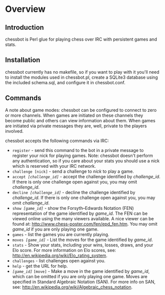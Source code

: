 # Overview

## Introduction

chessbot is Perl glue for playing chess over IRC with persistent games and stats.

## Installation

chessbot currently has no makefile, so if you want to play with it you'll need to install the modules used in chessbot.pl, create a SQLite3 database using the included schema.sql, and configure it in chessbot.conf.

## Commands ##

A note about game modes: chessbot can be configured to connect to zero or more channels. When games are initiated on these channels they become public and others can view information about them. When games are initiated via private messages they are, well, private to the players involved.

chessbot accepts the following commands via IRC:

  * `register` - send this command to the bot in a private message to register your nick for playing games. Note: chessbot doesn't perform any authentication, so if you care about your stats you should use a nick which is reserved with your IRC network.
  * `challenge [nick]` - send a challenge to _nick_ to play a game.
  * `accept `_`[challenge_id]`_ - accept the challenge identified by _challenge_id_. If there is only one challenge open against you, you may omit _challenge_id_.
  * `decline `_`[challenge_id]`_ - decline the challenge identified by _challenge_id_. If there is only one challenge open against you, you may omit _challenge_id_.
  * `show `_`[game_id]`_ - show the Forsyth–Edwards Notation (FEN) representation of the game identified by _game_id_. The FEN can be viewed online using the many viewers available. A nice viewer can be found at: http://www.chess-poster.com/fen/epd_fen.htm. You may omit _game_id_ if you are only playing one game.
  * `games` - list the games you are currently playing.
  * `moves `_`[game_id]`_ - List the moves for the game identified by _game_id_.
  * `stats` - Show your stats, including your wins, losses, draws, and your Elo score. For more information on Elo scores, see: http://en.wikipedia.org/wiki/Elo_rating_system.
  * `challenges` - list challenges open against you.
  * `help` - get the URL for help.
  * _`[game_id]`_ `[move]` - Make a move in the game identified by _game_id_, which can be omitted if you are only playing one game. Moves are specified in Standard Algebraic Notation (SAN). For more info on SAN, see: http://en.wikipedia.org/wiki/Algebraic_chess_notation.
